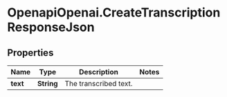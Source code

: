 # OpenapiOpenai.CreateTranscriptionResponseJson

## Properties

Name | Type | Description | Notes
------------ | ------------- | ------------- | -------------
**text** | **String** | The transcribed text. | 


